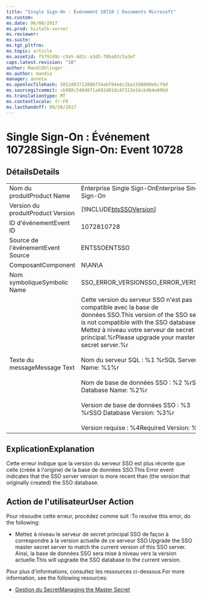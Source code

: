 ```yaml
---
title: "Single Sign-On : Événement 10728 | Documents Microsoft"
ms.custom: 
ms.date: 06/08/2017
ms.prod: biztalk-server
ms.reviewer: 
ms.suite: 
ms.tgt_pltfrm: 
ms.topic: article
ms.assetid: f579189c-c9a5-4d2c-a3d5-f0ba03c5a3ef
caps.latest.revision: "10"
author: MandiOhlinger
ms.author: mandia
manager: anneta
ms.openlocfilehash: 5052d03713808754abf04e8c2ba1590800e6cf9d
ms.sourcegitcommit: cb908c540d8f1a692d01dc8f313e16cb4b4e696d
ms.translationtype: MT
ms.contentlocale: fr-FR
ms.lasthandoff: 09/20/2017
---
```

# <a name="single-sign-on-event-10728"></a><span data-ttu-id="da748-102">Single Sign-On : Événement 10728</span><span class="sxs-lookup"><span data-stu-id="da748-102">Single Sign-On: Event 10728</span></span>
## <a name="details"></a><span data-ttu-id="da748-103">Détails</span><span class="sxs-lookup"><span data-stu-id="da748-103">Details</span></span>  
  
|||  
|-|-|  
|<span data-ttu-id="da748-104">Nom du produit</span><span class="sxs-lookup"><span data-stu-id="da748-104">Product Name</span></span>|<span data-ttu-id="da748-105">Enterprise Single Sign-On</span><span class="sxs-lookup"><span data-stu-id="da748-105">Enterprise Single Sign-On</span></span>|  
|<span data-ttu-id="da748-106">Version du produit</span><span class="sxs-lookup"><span data-stu-id="da748-106">Product Version</span></span>|[!INCLUDE[btsSSOVersion](../includes/btsssoversion-md.md)]|  
|<span data-ttu-id="da748-107">ID d'événement</span><span class="sxs-lookup"><span data-stu-id="da748-107">Event ID</span></span>|<span data-ttu-id="da748-108">10728</span><span class="sxs-lookup"><span data-stu-id="da748-108">10728</span></span>|  
|<span data-ttu-id="da748-109">Source de l'événement</span><span class="sxs-lookup"><span data-stu-id="da748-109">Event Source</span></span>|<span data-ttu-id="da748-110">ENTSSO</span><span class="sxs-lookup"><span data-stu-id="da748-110">ENTSSO</span></span>|  
|<span data-ttu-id="da748-111">Composant</span><span class="sxs-lookup"><span data-stu-id="da748-111">Component</span></span>|<span data-ttu-id="da748-112">N\A</span><span class="sxs-lookup"><span data-stu-id="da748-112">N\A</span></span>|  
|<span data-ttu-id="da748-113">Nom symbolique</span><span class="sxs-lookup"><span data-stu-id="da748-113">Symbolic Name</span></span>|<span data-ttu-id="da748-114">SSO_ERROR_VERSION</span><span class="sxs-lookup"><span data-stu-id="da748-114">SSO_ERROR_VERSION</span></span>|  
|<span data-ttu-id="da748-115">Texte du message</span><span class="sxs-lookup"><span data-stu-id="da748-115">Message Text</span></span>|<span data-ttu-id="da748-116">Cette version du serveur SSO n'est pas compatible avec la base de données SSO.</span><span class="sxs-lookup"><span data-stu-id="da748-116">This version of the SSO server is not compatible with the SSO database.</span></span> <span data-ttu-id="da748-117">Mettez à niveau votre serveur de secret principal.%r</span><span class="sxs-lookup"><span data-stu-id="da748-117">Please upgrade your master secret server.%r</span></span><br /><br /> <span data-ttu-id="da748-118">Nom du serveur SQL : %1 %r</span><span class="sxs-lookup"><span data-stu-id="da748-118">SQL Server Name: %1%r</span></span><br /><br /> <span data-ttu-id="da748-119">Nom de base de données SSO : %2 %r</span><span class="sxs-lookup"><span data-stu-id="da748-119">SSO Database Name: %2%r</span></span><br /><br /> <span data-ttu-id="da748-120">Version de base de données SSO : %3 %r</span><span class="sxs-lookup"><span data-stu-id="da748-120">SSO Database Version: %3%r</span></span><br /><br /> <span data-ttu-id="da748-121">Version requise : %4</span><span class="sxs-lookup"><span data-stu-id="da748-121">Required Version: %4</span></span>|  
  
## <a name="explanation"></a><span data-ttu-id="da748-122">Explication</span><span class="sxs-lookup"><span data-stu-id="da748-122">Explanation</span></span>  
 <span data-ttu-id="da748-123">Cette erreur indique que la version du serveur SSO est plus récente que celle (créée à l'origine) de la base de données SSO.</span><span class="sxs-lookup"><span data-stu-id="da748-123">This Error event indicates that the SSO server version is more recent than (the version that originally created) the SSO database.</span></span>  
  
## <a name="user-action"></a><span data-ttu-id="da748-124">Action de l'utilisateur</span><span class="sxs-lookup"><span data-stu-id="da748-124">User Action</span></span>  
 <span data-ttu-id="da748-125">Pour résoudre cette erreur, procédez comme suit :</span><span class="sxs-lookup"><span data-stu-id="da748-125">To resolve this error, do the following:</span></span>  
  
-   <span data-ttu-id="da748-126">Mettez à niveau le serveur de secret principal SSO de façon à correspondre à la version actuelle de ce serveur SSO.</span><span class="sxs-lookup"><span data-stu-id="da748-126">Upgrade the SSO master secret server to match the current version of this SSO server.</span></span> <span data-ttu-id="da748-127">Ainsi, la base de données SSO sera mise à niveau vers la version actuelle.</span><span class="sxs-lookup"><span data-stu-id="da748-127">This will upgrade the SSO database to the current version.</span></span>  
  
 <span data-ttu-id="da748-128">Pour plus d'informations, consultez les ressources ci-dessous.</span><span class="sxs-lookup"><span data-stu-id="da748-128">For more information, see the following resources:</span></span>  
  
-   [<span data-ttu-id="da748-129">Gestion du Secret</span><span class="sxs-lookup"><span data-stu-id="da748-129">Managing the Master Secret</span></span>](../core/managing-the-master-secret.md)